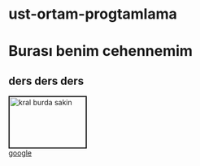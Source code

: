# ust-ortam-progtamlama
<DOCTYPE>
<html>
<head>
<title> üst programlama </title>
</head>
<body>
<h1> Burası benim cehennemim </h1>
<h2>ders ders ders</h2>
<img src="ubeyt.jpg" height="100" width="150" border="2" title="kral burda sakin"/>
</br>
<a href="http://www.google.com/"target="_blank">google</a>
</body>
</html>